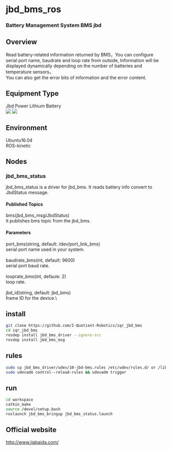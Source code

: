 # jbd_bms_ros
### Battery Management System BMS jbd
## Overview
Read battery-related information returned by BMS，You can configure serial port name, baudrate and loop rate from outside,
Information will be displayed dynamically depending on the number of batteries and temperature sensors，\
You can also get the error bits of information and the error content.
## Equipment Type
Jbd Power Lithium Battery\
![](https://github.com/I-Quotient-Robotics/iqr_jbd_bms/blob/master/type_pic/144283718.jpg)
![](https://github.com/I-Quotient-Robotics/iqr_jbd_bms/blob/master/type_pic/60348685.jpg)

## Environment
Ubuntu16.04\
ROS-kinetic
## Nodes
### jbd_bms_status
jbd_bms_status is a driver for jbd_bms. It reads battery info convert to JbdStatus message.
#### Published Topics
bms(jbd_bms_msg/JbdStatus)\
it publishes bms topic from the jbd_bms.
#### Parameters
port_bms(string, default: /dev/port_link_bms)\
serial port name used in your system.\
\
baudrate_bms(int, default: 9600)\
serial port baud rate.\
\
looprate_bms(int, defaule: 2)\
loop rate.\
\
jbd_id(string, default: jbd_bms)\
frame ID for the device.\
## install
```bash
git clone https://github.com/I-Quotient-Robotics/iqr_jbd_bms
cd iqr_jbd_bms
rosdep install jbd_bms_driver --ignore-src
rosdep install jbd_bms_msg
```
## rules
```bash
sudo cp jbd_bms_driver/udev/10-jbd-bms.rules /etc/udev/rules.d/ or /lib/udec/rules.d
sudo udevadm control--reload-rules && udevadm trigger
```
## run
```bash
cd workspace
catkin_make
source /devel/setup.bash
roslaunch jbd_bms_bringup jbd_bms_status.launch
```
## Official website
http://www.jiabaida.com/

